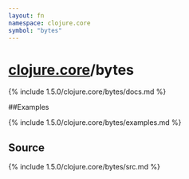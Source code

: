 ```yaml
---
layout: fn
namespace: clojure.core
symbol: "bytes"
---
```


# [clojure.core](../)/bytes

{% include 1.5.0/clojure.core/bytes/docs.md %}

##Examples

{% include 1.5.0/clojure.core/bytes/examples.md %}
## Source
{% include 1.5.0/clojure.core/bytes/src.md %}

